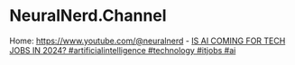 # NeuralNerd.Channel
Home: https://www.youtube.com/@neuralnerd - [IS AI COMING FOR TECH JOBS IN 2024? #artificialintelligence #technology #itjobs #ai](https://www.youtube.com/shorts/g293Jrcu2eA)
